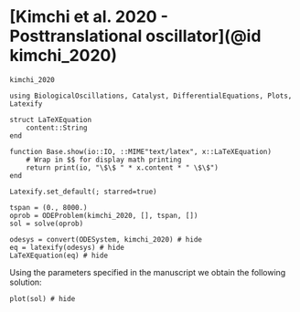# [Kimchi et al. 2020 - Posttranslational oscillator](@id kimchi_2020)
```@docs
kimchi_2020
```
```@setup kimchi_2020
using BiologicalOscillations, Catalyst, DifferentialEquations, Plots, Latexify

struct LaTeXEquation
    content::String
end

function Base.show(io::IO, ::MIME"text/latex", x::LaTeXEquation)
    # Wrap in $$ for display math printing
    return print(io, "\$\$ " * x.content * " \$\$")
end

Latexify.set_default(; starred=true)

tspan = (0., 8000.)
oprob = ODEProblem(kimchi_2020, [], tspan, [])
sol = solve(oprob)
```

```@example kimchi_2020
odesys = convert(ODESystem, kimchi_2020) # hide
eq = latexify(odesys) # hide
LaTeXEquation(eq) # hide
```

Using the parameters specified in the manuscript we obtain the following solution:

```@example kimchi_2020
plot(sol) # hide
```